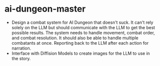 # ai-dungeon-master

- Design a combat system for AI Dungeon that doesn't suck. It can't rely solely on the LLM but should communicate with the LLM to get the best possible results. The system needs to handle movement, combat order, and combat resolution. It should also be able to handle multiple combatants at once. Reporting back to the LLM after each action for narration.
- Interface with Diffision Models to create images for the LLM to use in the story.
